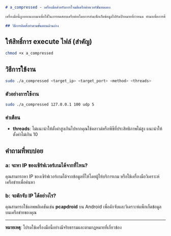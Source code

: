 ```markdown
# a_compressed - เครื่องมือสำหรับการโจมตีเครือข่ายเวอร์ชั่นทดลอง

เครื่องมือนี้ถูกออกแบบมาเพื่อใช้ในการทดสอบเครือข่ายโดยการส่งแพ็กเก็ตข้อมูลไปยังเป้าหมายที่กำหนด ทำมาเพื่อการศึกษาเท่านั้น

## วิธีการติดตั้งทำตามขั้นตอนด้านล่าง

```


## ให้สิทธิ์การ execute ไฟล์ (สำคัญ)

```bash
chmod +x a_compressed
```

## วิธีการใช้งาน

```bash
sudo ./a_compressed <target_ip> <target_port> <method> <threads>
```

### ตัวอย่างการใช้งาน

```bash
sudo ./a_compressed 127.0.0.1 100 udp 5
```

### คำเตือน

- **threads**: ไม่แนะนำให้ตั้งค่าสูงเกินไปหากคุณใช้คลาวด์หรือพีซีที่ประสิทธิภาพไม่สูง แนะนำให้ตั้งค่าไม่เกิน 10

## คำถามที่พบบ่อย

### a: จะหา IP ของเซิร์ฟเวอร์เกมได้จากที่ไหน?
คุณสามารถหา IP ของเซิร์ฟเวอร์เกมได้จากข้อมูลที่ให้โดยผู้ให้บริการเกม หรือใช้เครื่องมือวิเคราะห์เครือข่ายเพื่อค้นหา

### b: จะดักจับ IP ได้อย่างไร?
คุณสามารถใช้แอพพลิเคชันเช่น **pcapdroid** บน Android เพื่อดักจับและวิเคราะห์แพ็กเก็ตข้อมูลบนเครือข่ายของคุณ

---

**หมายเหตุ**: โปรดใช้เครื่องมือนี้อย่างมีจริยธรรมและตามกฎหมายที่เกี่ยวข้อง
```
